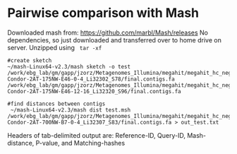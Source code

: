 # Pairwise comparison with Mash

Downloaded mash from: https://github.com/marbl/Mash/releases
No dependencies, so just downloaded and transferred over to home drive on server. Unzipped using ``` tar -xf```


```
#create sketch 
~/mash-Linux64-v2.3/mash sketch -o test /work/ebg_lab/gm/gapp/jzorz/Metagenomes_Illumina/megahit/megahit_hc_negative/megahit_JZ-Condor-2AT-175NW-E46-0-4_Li32302_S78/final.contigs.fa /work/ebg_lab/gm/gapp/jzorz/Metagenomes_Illumina/megahit/megahit_hc_negative/megahit_JZ-Condor-2AT-175NW-E46-12-16_Li32320_S96/final.contigs.fa

#find distances between contigs 
 ~/mash-Linux64-v2.3/mash dist test.msh /work/ebg_lab/gm/gapp/jzorz/Metagenomes_Illumina/megahit/megahit_hc_negative/megahit_JZ-Condor-2AT-700NW-B7-0-4_Li32307_S83/final.contigs.fa > out_test.txt

```

Headers of tab-delimited output are: Reference-ID, Query-ID, Mash-distance, P-value, and Matching-hashes


